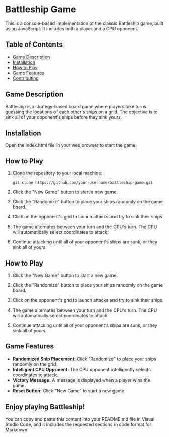 # Battleship Game

This is a console-based implementation of the classic Battleship game, built using JavaScript. It includes both a player and a CPU opponent.

## Table of Contents

- [Game Description](#game-description)
- [Installation](#installation)
- [How to Play](#how-to-play)
- [Game Features](#game-features)
- [Contributing](#contributing)

## Game Description

Battleship is a strategy-based board game where players take turns guessing the locations of each other's ships on a grid. The objective is to sink all of your opponent's ships before they sink yours.

## Installation

Open the index.html file in your web browser to start the game.

## How to Play

1. Clone the repository to your local machine:

   ```shell
   git clone https://github.com/your-username/battleship-game.git

   ```

1. Click the "New Game" button to start a new game.

1. Click the "Randomize" button to place your ships randomly on the game board.

1. Click on the opponent's grid to launch attacks and try to sink their ships.

1. The game alternates between your turn and the CPU's turn. The CPU will automatically select coordinates to attack.

1. Continue attacking until all of your opponent's ships are sunk, or they sink all of yours.

## How to Play

1. Click the "New Game" button to start a new game.

2. Click the "Randomize" button to place your ships randomly on the game board.

3. Click on the opponent's grid to launch attacks and try to sink their ships.

4. The game alternates between your turn and the CPU's turn. The CPU will automatically select coordinates to attack.

5. Continue attacking until all of your opponent's ships are sunk, or they sink all of yours.

## Game Features

- **Randomized Ship Placement:** Click "Randomize" to place your ships randomly on the grid.
- **Intelligent CPU Opponent:** The CPU opponent intelligently selects coordinates to attack.
- **Victory Message:** A message is displayed when a player wins the game.
- **Reset Button:** Click "New Game" to start a new game.

## Enjoy playing Battleship!

You can copy and paste this content into your README.md file in Visual Studio Code, and it includes the requested sections in code format for Markdown.
